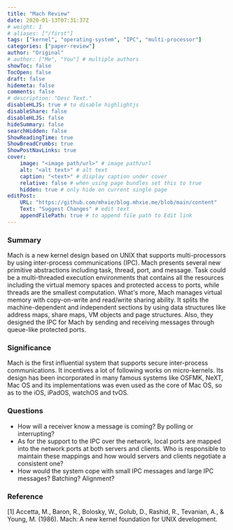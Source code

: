 ```yaml
---
title: "Mach Review"
date: 2020-01-13T07:31:37Z
# weight: 1
# aliases: ["/first"]
tags: ["kernel", "operating-system", "IPC", "multi-processor"]
categories: ["paper-review"]
author: "Original"
# author: ["Me", "You"] # multiple authors
showToc: false
TocOpen: false
draft: false
hidemeta: false
comments: false
# description: "Desc Text."
disableHLJS: true # to disable highlightjs
disableShare: false
disableHLJS: false
hideSummary: false
searchHidden: false
ShowReadingTime: true
ShowBreadCrumbs: true
ShowPostNavLinks: true
cover:
    image: "<image path/url>" # image path/url
    alt: "<alt text>" # alt text
    caption: "<text>" # display caption under cover
    relative: false # when using page bundles set this to true
    hidden: true # only hide on current single page
editPost:
    URL: "https://github.com/mhxie/blog.mhxie.me/blob/main/content"
    Text: "Suggest Changes" # edit text
    appendFilePath: true # to append file path to Edit link
---
```


### Summary
Mach is a new kernel design based on UNIX that supports multi-processors by using inter-process communications (IPC). Mach presents several new primitive abstractions including task, thread, port, and message. Task could be a multi-threaded execution environments that contains all the resources including the virtual memory spaces and protected access to ports, while threads are the smallest computation. What's more, Mach manages virtual memory with copy-on-write and read/write sharing ability. It splits the machine-dependent and independent sections by using data structures like address maps, share maps, VM objects and page structures. Also, they designed the IPC for Mach by sending and receiving messages through queue-like protected ports.

### Significance
Mach is the first influential system that supports secure inter-process communications. It incentives a lot of following works on micro-kernels. Its design has been incorporated in many famous systems like OSFMK, NeXT, Mac OS and its implementations was even used as the core of Mac OS, so as to the iOS, iPadOS, watchOS and tvOS.

### Questions

* How will a receiver know a message is coming? By polling or interrupting?
* As for the support to the IPC over the network, local ports are mapped into the network ports at both servers and clients. Who is responsible to maintain these mappings and how would servers and clients negotiate a consistent one?
* How would the system cope with small IPC messages and large IPC messages? Batching? Alignment?

### Reference

[1] Accetta, M., Baron, R., Bolosky, W., Golub, D., Rashid, R., Tevanian, A., & Young, M. (1986). Mach: A new kernel foundation for UNIX development.